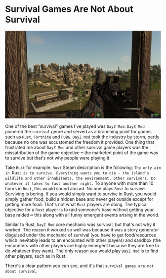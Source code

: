 # Survival Games Are Not About Survival

![Rust Legacy](https://github.com/dclipca/dclipca.github.io/raw/master/images/rust-legacy.jpg)

One of the best "survival" games I've played was `DayZ Mod`. `DayZ Mod` pionered the `survival` genre and served as a branching point for games such as `Rust`, `Fortnite` and `PUBG`. `DayZ Mod` took the industry by storm, partly because no one was accustomed the freedom it provided. One thing that frustrated me about `DayZ Mod` and other survival game players was the missatribution of the game objective ━ the marketed point of the game was to survive but that's not why people were playing it.

Take `Rust` for example. `Rust` Steam description is the following: `The only aim in `Rust` is to survive. Everything wants you to die - the island’s wildlife and other inhabitants, the environment, other survivors. Do whatever it takes to last another night.` To anyone with more than 10 hours in `Rust`, this would sound absurd. No one plays `Rust` to survive. Surviving is boring. If you would simply want to survive in Rust, you would simply gather food, build a hidden base and never get outside except for getting more food. That's not what `Rust` players are doing. The typical objective for a `Rust` player is to raid someone's base without getting your base raided ━ this along with all funny emergent events arising in the world.

Similar to Rust, `DayZ Mod` core mechanic was survival, but that's not why it worked. The reason it worked so well was because it was a story generator disguised under the mechanic of survival (you have to get food/resources which inevitably leads to an encounted with other players) and sandbox (the encounters with other players are highly emergent because they are free to do whatever they want). The only reason you would play `DayZ Mod` is to find other players, such as in Rust.

There's a clear pattern you can see, and it's that `survival games are not about survival`.
